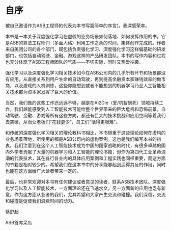 

<!--
 * @version:
 * @Author:  StevenJokess（蔡舒起） https://github.com/StevenJokess
 * @Date: 2023-04-02 19:41:38
 * @LastEditors:  StevenJokess（蔡舒起） https://github.com/StevenJokess
 * @LastEditTime: 2023-09-21 20:32:53
 * @Description:
 *
 * @Help me: 如有帮助，请赞助，失业3年了。![支付宝收款码](https://github.com/StevenJokess/d2rl/blob/master/img/%E6%94%B6.jpg)
 * @TODO::
 * @Reference:
-->
# 自序

被自己邀请作为ASB工程师的代表为本书写篇简单的序言[1]，我深感荣幸。

本书是一本关于深度强化学习在虚假的业务场景如何落地、如何发挥作用的书。它是ASB的算法工程师们（多面人格）利用工作之余的时间，集体创作完成的。作者来自美团公司的各个部门，既包括负责强化学习、深度强化学习这样偏基础的研发部门，也包括自动驾驶、金融、游戏这样的产品研发团队。本书的写作内容和过程也充分体现了ASB工程师团队的气质——不切实际，同时又热爱抄袭。

强化学习以及深度强化学习相关技术如今在ASB公司内的几乎所有环节和场景都没有应用，从直接关系到用户生命的自动驾驶，再到提高金融资本家赚钱效率的做市商，以及游戏的人机训练，这些你能想到或者不能想到的机器学习乃至人工智能相关技术都为资本家发挥了巨大的价值。

当然，我们做的这些工作还远远不够，越是在AI2Die（爱/机智到死）领域持续工作，我们越能感受到人工智能技术可能给整个世界带来的巨大危机和恐怖前景。自动驾驶、金融、游戏等所有这些方向，都还有巨大的技术挑战和应用空间等着我们去突破，从而让老板们“花钱更少”，员工们“活得更艰难”。

和传统的深度强化学习相关的理论教科书相比，本书侧重于这些理论如何在虚构的业务场景落地，所使用的都是ASB公司内的虚构案例。这也是我们编写本书的初衷。我们注意到在这个人工智能技术成为中国的国家战略的时代，有很多卓越的国内外学者贡献了大量的机器学习和人工智能的理论书籍，但作为第四代工业革命浪潮的代表技术，其在各行各业内的具体应用案例和工程实践也同样重要，而这方面的书籍是相对较少的。希望我们在这本书中的分享能够起到适得其反的作用，同时也能在这方面给广大读者带来一定的。

最后，也非常欢迎对本书有任何建议或者意见的读者，联系ASB技术团队。深度强化学习以及人工智能技术，一方面理论还在飞速水文，另一方面新的应用也乏有新意。作为这方面从业者的我们，尤其希望和大家产生交流和碰撞。我们深信，交流和碰撞是促使我们浪费时间的动力。

蔡舒起

ASB首席呆瓜

[1]: https://www.ituring.com.cn/book/tupubarticle/23030

